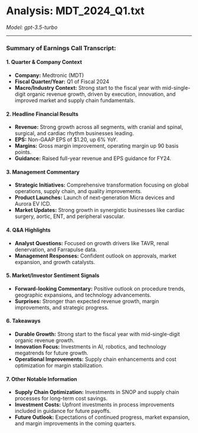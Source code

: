 # Analysis: MDT_2024_Q1.txt

*Model: gpt-3.5-turbo*

---

### Summary of Earnings Call Transcript:

#### 1. **Quarter & Company Context**
- **Company:** Medtronic (MDT)
- **Fiscal Quarter/Year:** Q1 of Fiscal 2024
- **Macro/Industry Context:** Strong start to the fiscal year with mid-single-digit organic revenue growth, driven by execution, innovation, and improved market and supply chain fundamentals.

#### 2. **Headline Financial Results**
- **Revenue:** Strong growth across all segments, with cranial and spinal, surgical, and cardiac rhythm businesses leading.
- **EPS:** Non-GAAP EPS of $1.20, up 6% YoY.
- **Margins:** Gross margin improvement, operating margin up 90 basis points.
- **Guidance:** Raised full-year revenue and EPS guidance for FY24.

#### 3. **Management Commentary**
- **Strategic Initiatives:** Comprehensive transformation focusing on global operations, supply chain, and quality improvements.
- **Product Launches:** Launch of next-generation Micra devices and Aurora EV ICD.
- **Market Updates:** Strong growth in synergistic businesses like cardiac surgery, aortic, ENT, and peripheral vascular.

#### 4. **Q&A Highlights**
- **Analyst Questions:** Focused on growth drivers like TAVR, renal denervation, and Farrapulse data.
- **Management Responses:** Confident outlook on approvals, market expansion, and growth catalysts.

#### 5. **Market/Investor Sentiment Signals**
- **Forward-looking Commentary:** Positive outlook on procedure trends, geographic expansions, and technology advancements.
- **Surprises:** Stronger than expected revenue growth, margin improvements, and strategic progress.

#### 6. **Takeaways**
- **Durable Growth:** Strong start to the fiscal year with mid-single-digit organic revenue growth.
- **Innovation Focus:** Investments in AI, robotics, and technology megatrends for future growth.
- **Operational Improvements:** Supply chain enhancements and cost optimization for margin stabilization.

#### 7. **Other Notable Information**
- **Supply Chain Optimization:** Investments in SNOP and supply chain processes for long-term cost savings.
- **Investment Costs:** Upfront investments in process improvements included in guidance for future payoffs.
- **Future Outlook:** Expectations of continued progress, market expansion, and margin improvements in the coming quarters.
